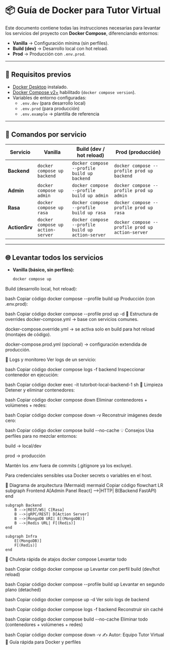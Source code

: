 # 📦 Guía de Docker para Tutor Virtual

Este documento contiene todas las instrucciones necesarias para levantar los servicios del proyecto con **Docker Compose**, diferenciando entornos:

- **Vanilla** → Configuración mínima (sin perfiles).  
- **Build (dev)** → Desarrollo local con hot reload.  
- **Prod** → Producción con `.env.prod`.  

---

## 🔧 Requisitos previos

- [Docker Desktop](https://www.docker.com/products/docker-desktop) instalado.  
- [Docker Compose v2+](https://docs.docker.com/compose/) habilitado (`docker compose version`).  
- Variables de entorno configuradas:  
  - `.env.dev` (para desarrollo local)  
  - `.env.prod` (para producción)  
  - `.env.example` → plantilla de referencia  

---

## 🚀 Comandos por servicio

| Servicio       | Vanilla                               | Build (dev / hot reload)                        | Prod (producción)                          |
|----------------|---------------------------------------|------------------------------------------------|--------------------------------------------|
| **Backend**    | `docker compose up backend`           | `docker compose --profile build up backend`     | `docker compose --profile prod up backend` |
| **Admin**      | `docker compose up admin`             | `docker compose --profile build up admin`       | `docker compose --profile prod up admin`   |
| **Rasa**       | `docker compose up rasa`              | `docker compose --profile build up rasa`        | `docker compose --profile prod up rasa`    |
| **ActionSrv**  | `docker compose up action-server`     | `docker compose --profile build up action-server` | `docker compose --profile prod up action-server` |

---

## 🌐 Levantar todos los servicios

- **Vanilla (básico, sin perfiles):**
  ```bash
  docker compose up
Build (desarrollo local, hot reload):

bash
Copiar código
docker compose --profile build up
Producción (con .env.prod):

bash
Copiar código
docker compose --profile prod up -d
📂 Estructura de overrides
docker-compose.yml → base con servicios comunes.

docker-compose.override.yml → se activa solo en build para hot reload (montajes de código).

docker-compose.prod.yml (opcional) → configuración extendida de producción.

📜 Logs y monitoreo
Ver logs de un servicio:

bash
Copiar código
docker compose logs -f backend
Inspeccionar contenedor en ejecución:

bash
Copiar código
docker exec -it tutorbot-local-backend-1 sh
🧹 Limpieza
Detener y eliminar contenedores:

bash
Copiar código
docker compose down
Eliminar contenedores + volúmenes + redes:

bash
Copiar código
docker compose down -v
Reconstruir imágenes desde cero:

bash
Copiar código
docker compose build --no-cache
💡 Consejos
Usa perfiles para no mezclar entornos:

build → local/dev

prod → producción

Mantén los .env fuera de commits (.gitignore ya los excluye).

Para credenciales sensibles usa Docker secrets o variables en el host.

🔗 Diagrama de arquitectura (Mermaid)
mermaid
Copiar código
flowchart LR
    subgraph Frontend
        A[Admin Panel React] -->|HTTP| B(Backend FastAPI)
    end

    subgraph Backend
        B -->|REST/WS| C[Rasa]
        B -->|gRPC/REST| D[Action Server]
        B -->|MongoDB URI| E[(MongoDB)]
        B -->|Redis URL| F[(Redis)]
    end

    subgraph Infra
        E[(MongoDB)]
        F[(Redis)]
    end
📝 Chuleta rápida de atajos docker compose
Levantar todo

bash
Copiar código
docker compose up
Levantar con perfil build (dev/hot reload)

bash
Copiar código
docker compose --profile build up
Levantar en segundo plano (detached)

bash
Copiar código
docker compose up -d
Ver solo logs de backend

bash
Copiar código
docker compose logs -f backend
Reconstruir sin caché

bash
Copiar código
docker compose build --no-cache
Eliminar todo (contenedores + volúmenes + redes)

bash
Copiar código
docker compose down -v
✍️ Autor: Equipo Tutor Virtual
📌 Guía rápida para Docker y perfiles